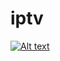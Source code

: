 # iptv



[![Alt text](https://img.youtube.com/vi/cb12KmMMDJA/0.jpg)](https://www.youtube.com/watch?v=cb12KmMMDJA)
